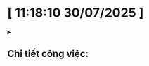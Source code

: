 
# [ 11:18:10 30/07/2025 ]

<details><summary> <p align="center"><h2>Chi tiết công việc:</h2></p> </summary>

### Kết quả hôm nay:

### Công việc: 

</details>

